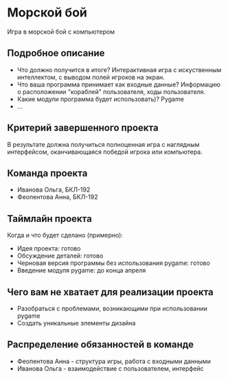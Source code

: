 # Морской бой

Игра в морской бой с компьютером

## Подробное описание

- Что должно получится в итоге? Интерактивная игра с искуственным интеллектом, с выводом полей игроков на экран.
- Что ваша программа принимает как входные данные? Информацию о расположении "кораблей" пользователя, ходы пользователя.
- Какие модули программа будет использовать)? Pygame
- ...

## Критерий завершенного проекта

В результате должна получиться полноценная игра с наглядным интерфейсом, оканчивающаяся победой игрока или компьютера. 

## Команда проекта

- Иванова Ольга, БКЛ-192
- Феопентова Анна, БКЛ-192

## Таймлайн проекта

Когда и что будет сделано (примерно):
- Идея проекта: готово
- Обсуждение деталей: готово
- Черновая версия программы без использования pygame: готово
- Введение модуля pygame: до конца апреля


## Чего вам не хватает для реализации проекта

- Разобраться с проблемами, возникающими при использовании pygame
- Создать уникальные элементы дизайна

## Распределение обязанностей в команде

- Феопентова Анна - структура игры, работа с входными данными
- Иванова Ольга - взаимодействие с пользователем, интерфейс

